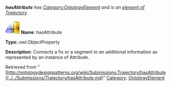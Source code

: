 ___hasAttribute__ has [Category:OntologyElement](../../Category/OntologyElement.md "Category:OntologyElement") and is an [element of](../../Property/ElementOf.md "Property:ElementOf") [Trajectory](../../Submissions/Trajectory.md "Submissions:Trajectory")_


  




[![ObjectProperty](../../images/thumb/c/c3/ObjectProperty.gif/45px-ObjectProperty.gif)](../../Image/ObjectProperty.gif.md "ObjectProperty")
__Name__: hasAttribute 


__Type:__ owl:ObjectProperty 


__Description__: Connects a fix or a segment to an additional information as represented by an instance of Attribute. 





Retrieved from "[http://ontologydesignpatterns.org/wiki/Submissions:Trajectory/hasAttribute](../../Submissions/Trajectory/hasAttribute.md)"
 [Category](http://ontologydesignpatterns.org/wiki/Special:Categories "Special:Categories"): [OntologyElement](../../Category/OntologyElement.md "Category:OntologyElement")